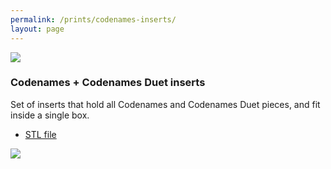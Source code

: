 ```yaml
---
permalink: /prints/codenames-inserts/
layout: page
---
```


<section class="print">
    <img src="{{permalink}}inserts.png">
    <div>
        <h3>Codenames + Codenames Duet inserts</h3>
        <p>
            Set of inserts that hold all Codenames and Codenames Duet pieces,
            and fit inside a single box.
        </p>
        <ul class="links">
            <li><a href="{{permalink}}inserts.stl">STL file</a></li>
        </ul>
    </div>
    <img src="{{permalink}}preview.webp">
</section>